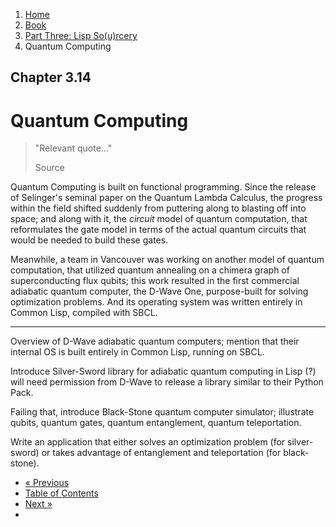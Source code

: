 <ol class="breadcrumb">
  <li><a href="/">Home</a></li>
  <li><a href="/book/">Book</a></li>
  <li><a href="/book/3-0-0-overview/">Part Three: Lisp So(u)rcery</a></li>
  <li class="active">Quantum Computing</li>
</ol>

## Chapter 3.14

# Quantum Computing

> "Relevant quote..."
> <footer>Source</footer>

Quantum Computing is built on functional programming.  Since the release of Selinger's seminal paper on the Quantum Lambda Calculus, the progress within the field shifted suddenly from puttering along to blasting off into space; and along with it, the *circuit* model of quantum computation, that reformulates the gate model in terms of the actual quantum circuits that would be needed to build these gates.

Meanwhile, a team in Vancouver was working on another model of quantum computation, that utilized quantum annealing on a chimera graph of superconducting flux qubits; this work resulted in the first commercial adiabatic quantum computer, the D-Wave One, purpose-built for solving optimization problems. And its operating system was written entirely in Common Lisp, compiled with SBCL.

---

Overview of D-Wave adiabatic quantum computers; mention that their internal OS is built entirely in Common Lisp, running on SBCL.

Introduce Silver-Sword library for adiabatic quantum computing in Lisp (?) will need permission from D-Wave to release a library similar to their Python Pack.

Failing that, introduce Black-Stone quantum computer simulator; illustrate qubits, quantum gates, quantum entanglement, quantum teleportation.

Write an application that either solves an optimization problem (for silver-sword) or takes advantage of entanglement and teleportation (for black-stone).

<ul class="pager">
  <li class="previous"><a href="/book/3-13-0-computational-physics/">&laquo; Previous</a></li>
  <li><a href="/book/">Table of Contents</a></li>
  <li class="next"><a href="/book/3-15-0-nlp/">Next &raquo;</a><li>
</ul>
